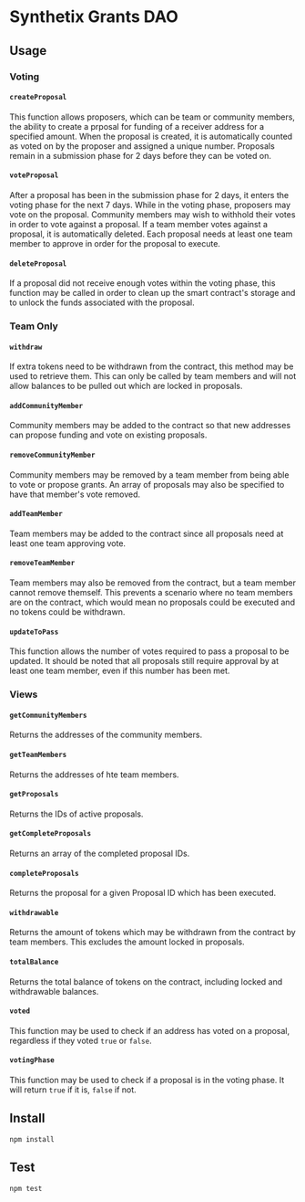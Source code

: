 # Synthetix Grants DAO

## Usage

### Voting

#### `createProposal`

This function allows proposers, which can be team or community members, the ability to create a prposal for funding of a receiver address for a specified amount. When the proposal is created, it is automatically counted as voted on by the proposer and assigned a unique number. Proposals remain in a submission phase for 2 days before they can be voted on.

#### `voteProposal`

After a proposal has been in the submission phase for 2 days, it enters the voting phase for the next 7 days. While in the voting phase, proposers may vote on the proposal. Community members may wish to withhold their votes in order to vote against a proposal. If a team member votes against a proposal, it is automatically deleted. Each proposal needs at least one team member to approve in order for the proposal to execute.

#### `deleteProposal`

If a proposal did not receive enough votes within the voting phase, this function may be called in order to clean up the smart contract's storage and to unlock the funds associated with the proposal.

### Team Only

#### `withdraw`

If extra tokens need to be withdrawn from the contract, this method may be used to retrieve them. This can only be called by team members and will not allow balances to be pulled out which are locked in proposals.

#### `addCommunityMember`

Community members may be added to the contract so that new addresses can propose funding and vote on existing proposals.

#### `removeCommunityMember`

Community members may be removed by a team member from being able to vote or propose grants. An array of proposals may also be specified to have that member's vote removed.

#### `addTeamMember`

Team members may be added to the contract since all proposals need at least one team approving vote.

#### `removeTeamMember`

Team members may also be removed from the contract, but a team member cannot remove themself. This prevents a scenario where no team members are on the contract, which would mean no proposals could be executed and no tokens could be withdrawn.

#### `updateToPass`

This function allows the number of votes required to pass a proposal to be updated. It should be noted that all proposals still require approval by at least one team member, even if this number has been met.

### Views

#### `getCommunityMembers`

Returns the addresses of the community members.

#### `getTeamMembers`

Returns the addresses of hte team members.

#### `getProposals`

Returns the IDs of active proposals.

#### `getCompleteProposals`

Returns an array of the completed proposal IDs.

#### `completeProposals`

Returns the proposal for a given Proposal ID which has been executed.

#### `withdrawable`

Returns the amount of tokens which may be withdrawn from the contract by team members. This excludes the amount locked in proposals.

#### `totalBalance`

Returns the total balance of tokens on the contract, including locked and withdrawable balances.

#### `voted`

This function may be used to check if an address has voted on a proposal, regardless if they voted `true` or `false`.

#### `votingPhase`

This function may be used to check if a proposal is in the voting phase. It will return `true` if it is, `false` if not.

## Install

```
npm install
```

## Test

```
npm test
```
